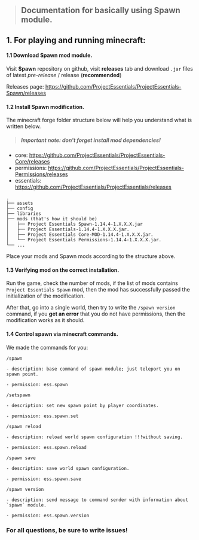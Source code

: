 > ## Documentation for basically using Spawn module.

## 1. For playing and running minecraft:

#### 1.1 Download Spawn mod module.

Visit **Spawn** repository on github, visit **releases** tab and download `.jar` files of latest _pre-release_ / release (**recommended**)

Releases page: https://github.com/ProjectEssentials/ProjectEssentials-Spawn/releases

#### 1.2 Install Spawn modification.

The minecraft forge folder structure below will help you understand what is written below.

> ##### Important note: don't forget install mod dependencies!
  - core: https://github.com/ProjectEssentials/ProjectEssentials-Core/releases
  - permissions: https://github.com/ProjectEssentials/ProjectEssentials-Permissions/releases
  - essentials: https://github.com/ProjectEssentials/ProjectEssentials/releases


```
.
├── assets
├── config
├── libraries
├── mods (that's how it should be)
│   ├── Project Essentials Spawn-1.14.4-1.X.X.X.jar
│   ├── Project Essentials-1.14.4-1.X.X.X.jar.
│   ├── Project Essentials Core-MOD-1.14.4-1.X.X.X.jar.
│   └── Project Essentials Permissions-1.14.4-1.X.X.X.jar.
└── ...
```

Place your mods and Spawn mods according to the structure above.

#### 1.3 Verifying mod on the correct installation.

Run the game, check the number of mods, if the list of mods contains `Project Essentials Spawn` mod, then the mod has successfully passed the initialization of the modification.

After that, go into a single world, then try to write the `/spawn version` command, if you **get an error** that you do not have permissions, then the modification works as it should.

#### 1.4 Control spawn via minecraft commands.

We made the commands for you:

```
/spawn

- description: base command of spawn module; just teleport you on spawn point.

- permission: ess.spawn
```

```
/setspawn

- description: set new spawn point by player coordinates.

- permission: ess.spawn.set
```

```
/spawn reload

- description: reload world spawn configuration !!!without saving.

- permission: ess.spawn.reload
```

```
/spawn save

- description: save world spawn configuration.

- permission: ess.spawn.save
```

```
/spawn version

- description: send message to command sender with information about `spawn` module.

- permission: ess.spawn.version
```

### For all questions, be sure to write issues!